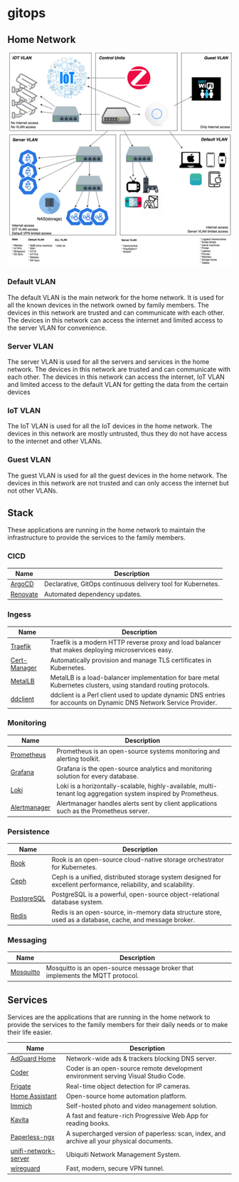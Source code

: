 # gitops

## Home Network

![Home Network](./docs/network.drawio.png "Home Network")

### Default VLAN

The default VLAN is the main network for the home network. It is used for all the known devices in the network owned by family members. The devices in this network are trusted and can communicate with each other. The devices in this network can access the internet and limited access to the server VLAN for convenience.

### Server VLAN

The server VLAN is used for all the servers and services in the home network. The devices in this network are trusted and can communicate with each other. The devices in this network can access the internet, IoT VLAN and limited access to the default VLAN for getting the data from the certain devices

### IoT VLAN

The IoT VLAN is used for all the IoT devices in the home network. The devices in this network are mostly untrusted, thus they do not have access to the internet and other VLANs.

### Guest VLAN

The guest VLAN is used for all the guest devices in the home network. The devices in this network are not trusted and can only access the internet but not other VLANs.

## Stack

These applications are running in the home network to maintain the infrastructure to provide the services to the family members.

### CICD

| Name | Description |
| --- | --- |
| [ArgoCD](https://argoproj.github.io/argo-cd/) | Declarative, GitOps continuous delivery tool for Kubernetes. |
| [Renovate](https://github.com/renovatebot/renovate) | Automated dependency updates. |

### Ingess

| Name | Description |
| --- | --- |
| [Traefik](https://doc.traefik.io/traefik/) | Traefik is a modern HTTP reverse proxy and load balancer that makes deploying microservices easy. |
| [Cert-Manager](https://cert-manager.io/docs/) | Automatically provision and manage TLS certificates in Kubernetes. |
| [MetalLB](https://metallb.universe.tf/) | MetalLB is a load-balancer implementation for bare metal Kubernetes clusters, using standard routing protocols. |
| [ddclient](https://ddclient.net/) | ddclient is a Perl client used to update dynamic DNS entries for accounts on Dynamic DNS Network Service Provider. |

### Monitoring

| Name | Description |
| --- | --- |
| [Prometheus](https://prometheus.io/) | Prometheus is an open-source systems monitoring and alerting toolkit. |
| [Grafana](https://grafana.com/) | Grafana is the open-source analytics and monitoring solution for every database. |
| [Loki](https://grafana.com/oss/loki/) | Loki is a horizontally-scalable, highly-available, multi-tenant log aggregation system inspired by Prometheus. |
| [Alertmanager](https://prometheus.io/docs/alerting/alertmanager/) | Alertmanager handles alerts sent by client applications such as the Prometheus server. |

### Persistence

| Name | Description |
| --- | --- |
| [Rook](https://rook.io/) | Rook is an open-source cloud-native storage orchestrator for Kubernetes. |
| [Ceph](https://ceph.io/) | Ceph is a unified, distributed storage system designed for excellent performance, reliability, and scalability. |
| [PostgreSQL](https://www.postgresql.org/) | PostgreSQL is a powerful, open-source object-relational database system. |
| [Redis](https://redis.io/) | Redis is an open-source, in-memory data structure store, used as a database, cache, and message broker. |

### Messaging

| Name | Description |
| --- | --- |
| [Mosquitto](https://mosquitto.org/) | Mosquitto is an open-source message broker that implements the MQTT protocol. |

## Services

Services are the applications that are running in the home network to provide the services to the family members for their daily needs or to make their life easier.

| Name | Description |
| --- | --- |
| [AdGuard Home](https://adguard.com/en/adguard-home/overview.html) | Network-wide ads & trackers blocking DNS server. |
| [Coder](https://coder.com/) | Coder is an open-source remote development environment serving Visual Studio Code. |
| [Frigate](https://blakeblackshear.github.io/frigate/) | Real-time object detection for IP cameras. |
| [Home Assistant](https://www.home-assistant.io/) | Open-source home automation platform. |
| [Immich](https://immich.app/) | Self-hosted photo and video management solution. |
| [Kavita](https://www.kavitareader.com/) | A fast and feature-rich Progressive Web App for reading books. |
| [Paperless-ngx](https://docs.paperless-ngx.com/) | A supercharged version of paperless: scan, index, and archive all your physical documents. |
| [unifi-network-server](https://www.ui.com/software/) | Ubiquiti Network Management System. |
| [wireguard](https://www.wireguard.com/) | Fast, modern, secure VPN tunnel. |
